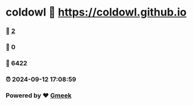# coldowl :link: https://coldowl.github.io 
### :page_facing_up: [2](https://coldowl.github.io/tag.html) 
### :speech_balloon: 0 
### :hibiscus: 6422 
### :alarm_clock: 2024-09-12 17:08:59 
### Powered by :heart: [Gmeek](https://github.com/Meekdai/Gmeek)
